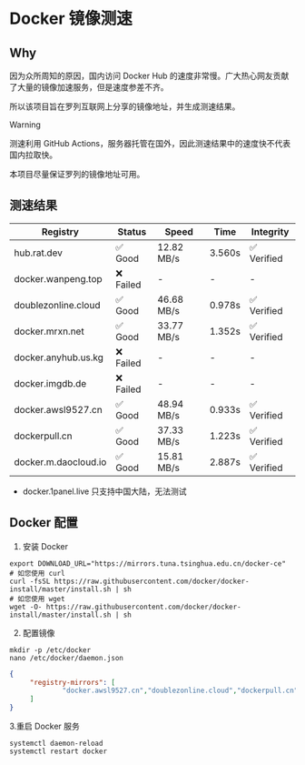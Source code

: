 # Docker 镜像测速

## Why

因为众所周知的原因，国内访问 Docker Hub 的速度非常慢。广大热心网友贡献了大量的镜像加速服务，但是速度参差不齐。


所以该项目旨在罗列互联网上分享的镜像地址，并生成测速结果。

> [!WARNING]
> 测速利用 GitHub Actions，服务器托管在国外，因此测速结果中的速度快不代表国内拉取快。
>

本项目尽量保证罗列的镜像地址可用。

## 测速结果

| Registry | Status | Speed | Time | Integrity |
|----------|--------|-------|------|-----------|
| hub.rat.dev | ✅ Good | 12.82 MB/s | 3.560s | ✅ Verified |
| docker.wanpeng.top | ❌ Failed | - | - | - |
| doublezonline.cloud | ✅ Good | 46.68 MB/s | 0.978s | ✅ Verified |
| docker.mrxn.net | ✅ Good | 33.77 MB/s | 1.352s | ✅ Verified |
| docker.anyhub.us.kg | ❌ Failed | - | - | - |
| docker.imgdb.de | ❌ Failed | - | - | - |
| docker.awsl9527.cn | ✅ Good | 48.94 MB/s | 0.933s | ✅ Verified |
| dockerpull.cn | ✅ Good | 37.33 MB/s | 1.223s | ✅ Verified |
| docker.m.daocloud.io | ✅ Good | 15.81 MB/s | 2.887s | ✅ Verified |

- docker.1panel.live 只支持中国大陆，无法测试

## Docker 配置

1. 安装 Docker
```shell
export DOWNLOAD_URL="https://mirrors.tuna.tsinghua.edu.cn/docker-ce"
# 如您使用 curl
curl -fsSL https://raw.githubusercontent.com/docker/docker-install/master/install.sh | sh
# 如您使用 wget
wget -O- https://raw.githubusercontent.com/docker/docker-install/master/install.sh | sh
```

2. 配置镜像

```shell
mkdir -p /etc/docker
nano /etc/docker/daemon.json
```

```json
{
     "registry-mirrors": [
             "docker.awsl9527.cn","doublezonline.cloud","dockerpull.cn"
     ]
}
```

 3.重启 Docker 服务
```shell
systemctl daemon-reload
systemctl restart docker
```

